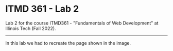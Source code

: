 # ITMD 361 - Lab 2
Lab 2 for the course ITMD361 - "Fundamentals of Web Development" at Illinois Tech (Fall 2022).
***
In this lab we had to recreate the page shown in the image. 